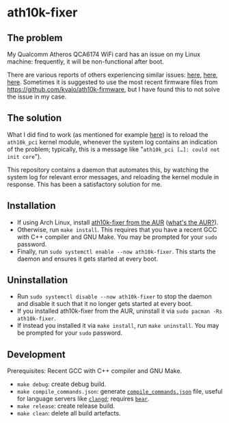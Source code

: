 # ath10k-fixer

## The problem

My Qualcomm Atheros QCA6174 WiFi card has an issue on my Linux machine: frequently, it
will be non-functional after boot.

There are various reports of others experiencing similar issues:
[here](https://bbs.archlinux.org/viewtopic.php?id=266143),
[here](https://bugzilla.redhat.com/show_bug.cgi?id=1846802),
[here](https://askubuntu.com/q/1434288). Sometimes it is suggested to use the most
recent firmware files from https://github.com/kvalo/ath10k-firmware, but I have found
this to not solve the issue in my case.

## The solution

What I did find to work (as mentioned for example
[here](https://old.reddit.com/r/archlinux/comments/sav8f5/my_network_adapter_fails_to_start/hu2tnsj/))
is to reload the `ath10k_pci` kernel module, whenever the system log contains an
indication of the problem; typically, this is a message like "`ath10k_pci […]: could not
init core`").

This repository contains a daemon that automates this, by watching the system log for
relevant error messages, and reloading the kernel module in response. This has been a
satisfactory solution for me.

## Installation

- If using Arch Linux, install [ath10k-fixer from the AUR](https://aur.archlinux.org/packages/ath10k-fixer)
  ([what's the AUR?](https://wiki.archlinux.org/index.php/Arch_User_Repository)).
- Otherwise, run `make install`. This requires that you have a recent GCC with C++
  compiler and GNU Make. You may be prompted for your `sudo` password.
- Finally, run `sudo systemctl enable --now ath10k-fixer`. This starts the daemon and
  ensures it gets started at every boot.

## Uninstallation

- Run `sudo systemctl disable --now ath10k-fixer` to stop the daemon and disable it such
  that it no longer gets started at every boot.
- If you installed ath10k-fixer from the AUR, uninstall it via
  `sudo pacman -Rs ath10k-fixer`.
- If instead you installed it via `make install`, run `make uninstall`. You may be
  prompted for your `sudo` password.

## Development

Prerequisites: Recent GCC with C++ compiler and GNU Make.

- `make debug`: create debug build.
- `make compile_commands.json`: generate [`compile_commands.json`](https://clang.llvm.org/docs/JSONCompilationDatabase.html) file, useful for language servers like [`clangd`](https://clangd.llvm.org/); requires [`bear`](https://github.com/rizsotto/Bear).
- `make release`: create release build.
- `make clean`: delete all build artefacts.
